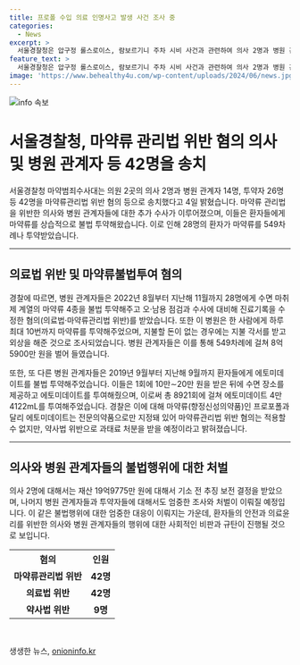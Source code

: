 ```yaml
---
title: 프로폴 수입 의료 인명사고 발생 사건 조사 중
categories:
  - News
excerpt: >
  서울경찰청은 압구정 롤스로이스, 람보르기니 주차 시비 사건과 관련하여 의사 2명과 병원 관계자 14명, 투약자 26명 등 42명을 마약류관리법 위반 혐의 등으로 송치했다. 2개 병원의 의사와 병원 관계자 등 23명이 의료법, 약사법 위반 혐의로 검찰에 송치됐으며, 한 병원은 투약자가 지불할 돈이 없는 경우 외상을 받은 것으로 조사됐다. 또한, 다른 병원에서는 에토미데이트를 투약한 의원이 수면 목적으로 8921회에 걸쳐 12억5410만 원 상당을 받았다. 
feature_text: >
  서울경찰청은 압구정 롤스로이스, 람보르기니 주차 시비 사건과 관련하여 의사 2명과 병원 관계자 14명, 투약자 26명 등 42명을 마약류관리법 위반 혐의 등으로 송치했다. 2개 병원의 의사와 병원 관계자 등 23명이 의료법, 약사법 위반 혐의로 검찰에 송치됐으며, 한 병원은 투약자가 지불할 돈이 없는 경우 외상을 받은 것으로 조사됐다. 또한, 다른 병원에서는 에토미데이트를 투약한 의원이 수면 목적으로 8921회에 걸쳐 12억5410만 원 상당을 받았다. 
image: 'https://www.behealthy4u.com/wp-content/uploads/2024/06/news.jpg'
---
```


<p><img src="https://www.behealthy4u.com/wp-content/uploads/2024/06/news.jpg" alt="info 속보" /></p>

<h1 data-ke-size="size26">서울경찰청, 마약류 관리법 위반 혐의 의사 및 병원 관계자 등 42명을 송치</h1>

<p data-ke-size="size16">서울경찰청 마약범죄수사대는 의원 2곳의 의사 2명과 병원 관계자 14명, 투약자 26명 등 42명을 마약류관리법 위반 혐의 등으로 송치했다고 4일 밝혔습니다. 마약류 관리법을 위반한 의사와 병원 관계자들에 대한 추가 수사가 이루어졌으며, 이들은 환자들에게 마약류를 상습적으로 불법 투약해왔습니다. 이로 인해 28명의 환자가 마약류를 549차례나 투약받았습니다.</p>

<hr>

<h2 data-ke-size="size24">의료법 위반 및 마약류불법투여 혐의</h2>

<p data-ke-size="size16">경찰에 따르면, 병원 관계자들은 2022년 8월부터 지난해 11월까지 28명에게 수면 마취제 계열의 마약류 4종을 불법 투약해주고 오·남용 점검과 수사에 대비해 진료기록을 수정한 혐의(의료법·마약류관리법 위반)를 받았습니다. 또한 이 병원은 한 사람에게 하루 최대 10번까지 마약류를 투약해주었으며, 지불할 돈이 없는 경우에는 지불 각서를 받고 외상을 해준 것으로 조사되었습니다. 병원 관계자들은 이를 통해 549차례에 걸쳐 8억5900만 원을 벌어 들였습니다.</p>

<p data-ke-size="size16">또한, 또 다른 병원 관계자들은 2019년 9월부터 지난해 9월까지 환자들에게 에토미데이트를 불법 투약해주었습니다. 이들은 1회에 10만∼20만 원을 받은 뒤에 수면 장소를 제공하고 에토미데이트를 투여해줬으며, 이로써 총 8921회에 걸쳐 에토미데이트 4만4122mL를 투여해주었습니다. 경찰은 이에 대해 마약류(향정신성의약품)인 프로포폴과 달리 에토미데이트는 전문의약품으로만 지정돼 있어 마약류관리법 위반 혐의는 적용할 수 없지만, 약사법 위반으로 과태료 처분을 받을 예정이라고 밝혀졌습니다.</p>

<hr>

<h2 data-ke-size="size24">의사와 병원 관계자들의 불법행위에 대한 처벌</h2>

<p data-ke-size="size16">의사 2명에 대해서는 재산 19억9775만 원에 대해서 기소 전 추징 보전 결정을 받았으며, 나머지 병원 관계자들과 투약자들에 대해서도 엄중한 조사와 처벌이 이뤄질 예정입니다. 이 같은 불법행위에 대한 엄중한 대응이 이뤄지는 가운데, 환자들의 안전과 의료윤리를 위반한 의사와 병원 관계자들의 행위에 대한 사회적인 비판과 규탄이 진행될 것으로 보입니다.</p>

<table>
  <tr>
    <th>혐의</th>
    <th>인원</th>
  </tr>
  <tr>
    <td style="text-align: center; height: 17px;"><b>마약류관리법 위반</b></td>
    <td style="text-align: center; height: 17px;"><b>42명</b></td>
  </tr>
  <tr>
    <td style="text-align: center; height: 17px;"><b>의료법 위반</b></td>
    <td style="text-align: center; height: 17px;"><b>42명</b></td>
  </tr>
  <tr>
    <td style="text-align: center; height: 17px;"><b>약사법 위반</b></td>
    <td style="text-align: center; height: 17px;"><b>9명</b></td>
  </tr>
</table>

<p data-ke-size="size16">&nbsp;</p>
생생한 뉴스, <a href="https://onioninfo.kr" rel="dofollow">onioninfo.kr</a>


